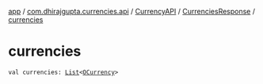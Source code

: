 [app](../../../index.md) / [com.dhirajgupta.currencies.api](../../index.md) / [CurrencyAPI](../index.md) / [CurrenciesResponse](index.md) / [currencies](./currencies.md)

# currencies

`val currencies: `[`List`](https://kotlinlang.org/api/latest/jvm/stdlib/kotlin.collections/-list/index.html)`<`[`OCurrency`](../../../com.dhirajgupta.currencies.model/-o-currency/index.md)`>`